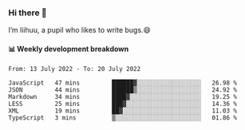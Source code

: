 ### Hi there 👋
I’m liihuu, a pupil who likes to write bugs.😄


#### 📊 Weekly development breakdown
<!--START_SECTION:waka-->

```text
From: 13 July 2022 - To: 20 July 2022

JavaScript   47 mins         ██████▓░░░░░░░░░░░░░░░░░░   26.98 %
JSON         44 mins         ██████▒░░░░░░░░░░░░░░░░░░   24.92 %
Markdown     34 mins         ████▓░░░░░░░░░░░░░░░░░░░░   19.25 %
LESS         25 mins         ███▓░░░░░░░░░░░░░░░░░░░░░   14.36 %
XML          19 mins         ██▓░░░░░░░░░░░░░░░░░░░░░░   11.03 %
TypeScript   3 mins          ▒░░░░░░░░░░░░░░░░░░░░░░░░   01.86 %
```

<!--END_SECTION:waka-->

<!--
**liihuu/liihuu** is a ✨ _special_ ✨ repository because its `README.md` (this file) appears on your GitHub profile.

Here are some ideas to get you started:

- 🔭 I’m currently working on ...
- 🌱 I’m currently learning ...
- 👯 I’m looking to collaborate on ...
- 🤔 I’m looking for help with ...
- 💬 Ask me about ...
- 📫 How to reach me: ...
- 😄 Pronouns: ...
- ⚡ Fun fact: ...
-->
